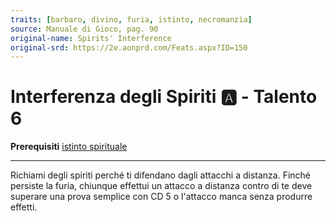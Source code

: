 ```yaml
---
traits: [barbaro, divino, furia, istinto, necromanzia]
source: Manuale di Gioco, pag. 90
original-name: Spirits' Interference
original-srd: https://2e.aonprd.com/Feats.aspx?ID=150
---
```


# Interferenza degli Spiriti :a: - Talento 6

**Prerequisiti**
[istinto spirituale](/classi/barbaro/istinti/istinto-spirituale)

---

Richiami degli spiriti perché ti difendano dagli attacchi a distanza. Finché
persiste la furia, chiunque effettui un attacco a distanza contro di te deve
superare una prova semplice con CD 5 o l'attacco manca senza produrre effetti.
